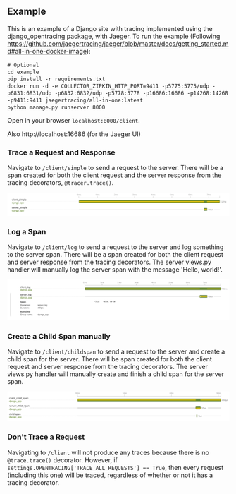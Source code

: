 ## Example

This is an example of a Django site with tracing implemented using the django_opentracing package, with Jaeger.
To run the example (Following https://github.com/jaegertracing/jaeger/blob/master/docs/getting_started.md#all-in-one-docker-image):

```
# Optional
cd example
pip install -r requirements.txt
docker run -d -e COLLECTOR_ZIPKIN_HTTP_PORT=9411 -p5775:5775/udp -p6831:6831/udp -p6832:6832/udp -p5778:5778 -p16686:16686 -p14268:14268 -p9411:9411 jaegertracing/all-in-one:latest
python manage.py runserver 8000
```



Open in your browser `localhost:8000/client`.

Also http://localhost:16686 (for the Jaeger UI)

### Trace a Request and Response

Navigate to `/client/simple` to send a request to the server. There will be a span created for both the client request and the server response from the tracing decorators, `@tracer.trace()`.

![simple](https://raw.githubusercontent.com/kcamenzind/django_opentracing/master/example/img/simple.png)

### Log a Span

Navigate to `/client/log` to send a request to the server and log something to the server span. There will be a span created for both the client request and server response from the tracing decorators. The server views.py handler will manually log the server span with the message 'Hello, world!'.

![log](https://raw.githubusercontent.com/kcamenzind/django_opentracing/master/example/img/log.png)

### Create a Child Span manually

Navigate to `/client/childspan` to send a request to the server and create a child span for the server. There will be span created for both the client request and server response from the tracing decorators. The server views.py handler will manually create and finish a child span for the server span.

![child span](https://raw.githubusercontent.com/kcamenzind/django_opentracing/master/example/img/childspan.png)

### Don't Trace a Request

Navigating to `/client` will not produce any traces because there is no `@trace.trace()` decorator. However, if `settings.OPENTRACING['TRACE_ALL_REQUESTS'] == True`, then every request (including this one) will be traced, regardless of whether or not it has a tracing decorator.
